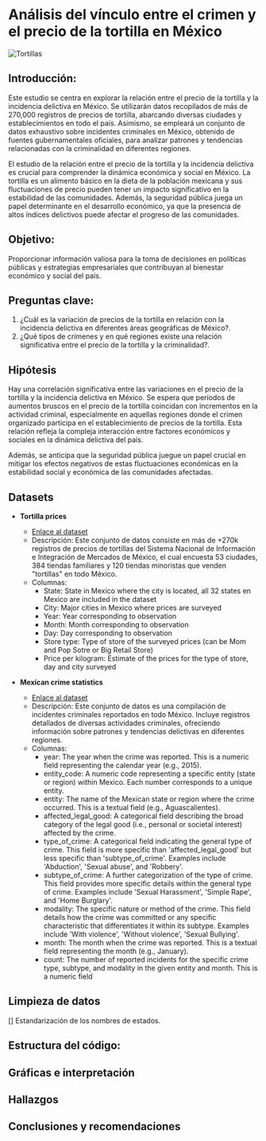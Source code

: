 # Análisis del vínculo entre el crimen y el precio de la tortilla en México

![Tortillas](https://mexiconewsdaily.com/wp-content/uploads/2019/06/tortillas-1.jpg)


## Introducción:
Este estudio se centra en explorar la relación entre el precio de la tortilla y la incidencia delictiva en México. Se utilizarán datos recopilados de más de 270,000 registros de precios de tortilla, abarcando diversas ciudades y establecimientos en todo el país. Asimismo, se empleará un conjunto de datos exhaustivo sobre incidentes criminales en México, obtenido de fuentes gubernamentales oficiales, para analizar patrones y tendencias relacionadas con la criminalidad en diferentes regiones.

El estudio de la relación entre el precio de la tortilla y la incidencia delictiva es crucial para comprender la dinámica económica y social en México. La tortilla es un alimento básico en la dieta de la población mexicana y sus fluctuaciones de precio pueden tener un impacto significativo en la estabilidad de las comunidades. Además, la seguridad pública juega un papel determinante en el desarrollo económico, ya que la presencia de altos índices delictivos puede afectar el progreso de las comunidades.

## Objetivo: 
Proporcionar información valiosa para la toma de decisiones en políticas públicas y estrategias empresariales que contribuyan al bienestar económico y social del país.

## Preguntas clave:
1. ¿Cuál es la variación de precios de la tortilla en relación con la incidencia delictiva en diferentes áreas geográficas de México?.
2. ¿Qué tipos de crímenes y en qué regiones existe una relación significativa entre el precio de la tortilla y la criminalidad?.

## Hipótesis
Hay una correlación significativa entre las variaciones en el precio de la tortilla y la incidencia delictiva en México. Se espera que períodos de aumentos bruscos en el precio de la tortilla coincidan con incrementos en la actividad criminal, especialmente en aquellas regiones donde el crimen organizado participa en el establecimiento de precios de la tortilla. Esta relación refleja la compleja interacción entre factores económicos y sociales en la dinámica delictiva del país.

Además, se anticipa que la seguridad pública juegue un papel crucial en mitigar los efectos negativos de estas fluctuaciones económicas en la estabilidad social y económica de las comunidades afectadas.


## Datasets

- **Tortilla prices**
  - [Enlace al dataset](https://www.kaggle.com/datasets/richave/tortilla-prices-in-mexico)
  - Descripción: Este conjunto de datos consiste en más de +270k registros de precios de tortillas del Sistema Nacional de Información e Integración de Mercados de México, el cual encuesta 53 ciudades, 384 tiendas familiares y 120 tiendas minoristas que venden "tortillas" en todo México.
  - Columnas:
    - State: State in Mexico where the city is located, all 32 states en Mexico are included in the dataset
    - City: Major cities in Mexico where prices are surveyed
    - Year: Year corresponding to observation
    - Month: Month corresponding to observation
    - Day: Day corresponding to observation
    - Store type: Type of store of the surveyed prices (can be Mom and Pop Sotre or Big Retail Store)
    - Price per kilogram: Estimate of the prices for the type of store, day and city surveyed
  
- **Mexican crime statistics**
  - [Enlace al dataset](https://www.kaggle.com/datasets/elanderos/official-crime-stats-mexico-2015-2023)
  - Descripción: Este conjunto de datos es una compilación de incidentes criminales reportados en todo México. Incluye registros detallados de diversas actividades criminales, ofreciendo información sobre patrones y tendencias delictivas en diferentes regiones.
  - Columnas:
    - year: The year when the crime was reported. This is a numeric field representing the calendar year (e.g., 2015).
    - entity_code: A numeric code representing a specific entity (state or region) within Mexico. Each number corresponds to a unique entity.
    - entity: The name of the Mexican state or region where the crime occurred. This is a textual field (e.g., Aguascalientes).
    - affected_legal_good: A categorical field describing the broad category of the legal good (i.e., personal or societal interest) affected by the crime.
    - type_of_crime: A categorical field indicating the general type of crime. This field is more specific than 'affected_legal_good' but less specific than 'subtype_of_crime'. Examples include 'Abduction', 'Sexual abuse', and 'Robbery'.
    - subtype_of_crime: A further categorization of the type of crime. This field provides more specific details within the general type of crime. Examples include 'Sexual Harassment', 'Simple Rape', and 'Home Burglary'.
    - modality: The specific nature or method of the crime. This field details how the crime was committed or any specific characteristic that differentiates it within its subtype. Examples include 'With violence', 'Without violence', 'Sexual Bullying'.
    - month: The month when the crime was reported. This is a textual field representing the month (e.g., January).
    - count: The number of reported incidents for the specific crime type, subtype, and modality in the given entity and month. This is a numeric field


## Limpieza de datos
[] Estandarización de los nombres de estados.

## Estructura del código:


## Gráficas e interpretación

## Hallazgos

## Conclusiones y recomendaciones
